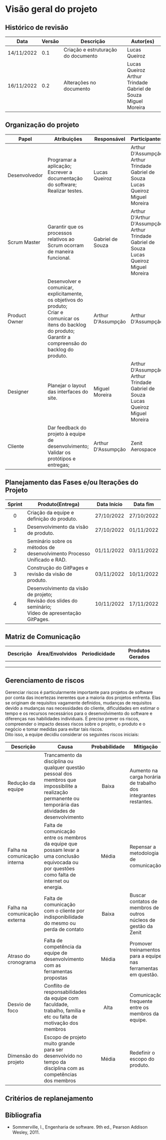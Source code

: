 # Visão geral do projeto

## Histórico de revisão 

| Data       | Versão | Descrição                           | Autor(es)     |
| ---------- | ------ | ----------------------------------- | ------------- |
| 14/11/2022 | 0.1    | Criação e estruturação do documento | Lucas Queiroz |
| 16/11/2022 | 0.2    | Alterações no documento | Lucas Queiroz<br>Arthur Trindade<br> Gabriel de Souza<br>Miguel Moreira| 



## Organização do projeto

| Papel         | Atribuições                                                  | Responsável        | Participantes                                                |
| ------------- | ------------------------------------------------------------ | ------------------ | ------------------------------------------------------------ |
| Desenvolvedor | Programar a aplicação;<br>Escrever a documentação do software;<br>Realizar testes. | Lucas Queiroz      | Arthur D'Assumpção<br> Arthur Trindade<br> Gabriel de Souza<br> Lucas Queiroz<br> Miguel Moreira |
| Scrum Master  | Garantir que os processos relativos ao Scrum ocorram de maneira funcional. |       Gabriel de Souza             | Arthur D'Arthur D'Assumpção<br> Arthur Trindade<br> Gabriel de Souza<br> Lucas Queiroz<br> Miguel Moreira |
| Product Owner | Desenvolver e comunicar, explicitamente, os objetivos do produto;<br>Criar e comunicar os itens do backlog do produto;<br>Garantir a compreensão do backlog do produto. | Arthur D'Assumpção | Arthur D'Assumpção                                           |
| Designer      | Planejar o layout das interfaces do site.                    | Miguel Moreira     | Arthur D'Assumpção<br> Arthur Trindade<br> Gabriel de Souza<br> Lucas Queiroz<br> Miguel Moreira |
| Cliente | Dar feedback do projeto à equipe de desenvolvimento; <br>Validar os protótipos e entregas; | Arthur D'Assumpção | Zenit Aerospace |

## Planejamento das Fases e/ou Iterações do Projeto

| Sprint | Produto(Entrega) | Data Início | Data fim |
| :------: | ---------------- | ----------- | -------- |
| 0 | Criação da equipe e definição do produto. | 27/10/2022 | 27/10/2022 |
| 1 | Desenvolvimento da visão de produto. | 27/10/2022 | 01/11/2022 |
| 2 | Seminário sobre os métodos de desenvolvimento Processo Unificado e RAD. | 01/11/2022 | 03/11/2022 |
| 3 | Construção do GitPages e revisão da visão de produto. | 03/11/2022 | 10/11/2022 |
| 4 | Desenvolvimento da visão de projeto; <br> Revisão dos slides do seminário; <br> Vídeo de apresentação GitPages. | 10/11/2022 | 17/11/2022 |

## Matriz de Comunicação

| Descrição | Área/Envolvidos | Periodicidade | Produtos Gerados |
| --------- | --------------- | ------------- | ---------------- |
|           |                 |               |                  |
|           |                 |               |                  |
|           |                 |               |                  |

## Gerenciamento de riscos
Gerenciar riscos é particularmente importante para projetos de software por conta das incertezas inerentes que a maioria dos projetos enfrenta. Elas se originam de requisitos vagamente definidos, mudanças de requisitos devido a mudanças nas necessidades do cliente, dificuldades em estimar o tempo e os recursos necessários para o desenvolvimento do software e diferenças nas habilidades individuais. É preciso prever os riscos, compreender o impacto desses riscos sobre o projeto, o produto e o negócio e tomar medidas para evitar tais riscos. <br>
Dito isso, a equipe decidiu considerar os seguintes riscos iniciais:

| Descrição | Causa | Probabilidade | Mitigação |
| --------- | --------------- | :-------------: | ---------------- |
| Redução da equipe | Trancamento da disciplina ou qualquer questão pessoal dos membros que impossibilite a realização permanente ou temporária das atividades de desenvolvimento | Baixa | Aumento na carga horária de trabalho dos integrantes restantes. |
| Falha na comunicação interna | Falta de comunicação entre os membros da equipe que possam levar a uma conclusão equivocada ou por questões como falta de internet ou energia. | Média | Repensar a metodologia de comunicação |
| Falha na comunicação externa | Falta de comunicação com o cliente por indisponibilidade do mesmo ou perda de contato | Baixa | Buscar contatos de membros de outros núcleos de gestão da Zenit |
| Atraso do cronograma | Falta de competência da equipe de desenvolvimento com as ferramentas propostas | Média | Promover treinamentos para a equipe nas ferramentas em questão. |
| Desvio de foco | Conflito de responsabilidades da equipe com faculdade, trabalho, família e etc ou falta de motivação dos membros | Alta | Comunicação frequente entre os membros da equipe. |
| Dimensão do projeto | Escopo de projeto muito grande para ser desenvolvido no tempo da disciplina com as competências dos membros | Média | Redefinir o escopo do produto. |


## Critérios de replanejamento

## Bibliografia
- Sommerville, I., Engenharia de software. 9th ed., Pearson Addison Wesley, 2011.

